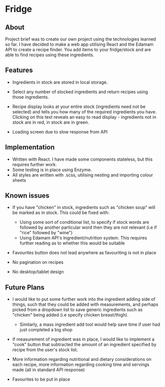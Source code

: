 # Fridge




## About

Project brief was to create our own project using the technologies learned so far. I have decided to make a web app utilising React and the Edamam API to create a recipe
finder. You add items to your fridge/stock and are able to find recipes using these ingredients.

## Features

* Ingredients in stock are stored in local storage.

* Select any number of stocked ingredients and return recipes using those ingredients.

* Recipe display looks at your entire stock (ingredients need not be selected) and tells you how many of the required ingredients you have. Clicking on this text reveals
 an easy to read display - ingredients not in stock are in red, in stock are in green.

* Loading screen due to slow response from API

## Implementation

* Written with React. I have made some components stateless, but this requires further work.
* Some testing is in place using Enzyme.
* All styles are written with .scss, utilising nesting and importing colour sheets

## Known issues

* If you have "chicken" in stock, ingredients such as "chicken soup" will be marked as in stock. This could be fixed with:
  * Using some sort of conditional list, to specify if stock words are followed by another particular word then they are not relevant (i.e if "rice" followed by "wine")
  * Using Edamam API's Ingredient/nutrition system. This requires further reading as to whether this would be suitable


* Favourites button does not lead anywhere as favouriting is not in place

* No pagination on recipes


* No desktop/tablet design


## Future Plans

* I would like to put some further work into the ingredient adding side of things, such that they could be added with measurements, and perhaps picked from a dropdown list to save generic ingredients such as "chicken" being added (i.e specify chicken breast/thigh).
  * Similarly, a mass ingredient add tool would help save time if user had just completed a big shop


* If measurement of ingredient was in place, I would like to implement a "cook" button that subtracted the amount of an ingredient specified by recipe from the user's stock list.

* More information regarding nutritional and dietary considerations on each recipe, more information regarding cooking time and servings made (all in standard API response)

* Favourites to be put in place
